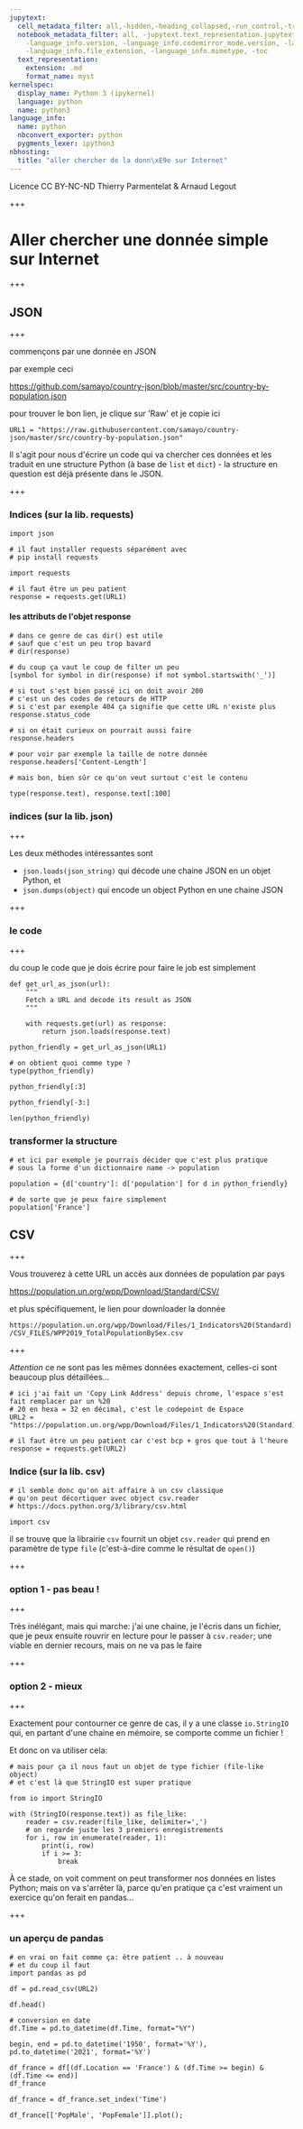 ```yaml
---
jupytext:
  cell_metadata_filter: all,-hidden,-heading_collapsed,-run_control,-trusted
  notebook_metadata_filter: all, -jupytext.text_representation.jupytext_version, -jupytext.text_representation.format_version,
    -language_info.version, -language_info.codemirror_mode.version, -language_info.codemirror_mode,
    -language_info.file_extension, -language_info.mimetype, -toc
  text_representation:
    extension: .md
    format_name: myst
kernelspec:
  display_name: Python 3 (ipykernel)
  language: python
  name: python3
language_info:
  name: python
  nbconvert_exporter: python
  pygments_lexer: ipython3
nbhosting:
  title: "aller chercher de la donn\xE9e sur Internet"
---
```


<div class="licence">
<span>Licence CC BY-NC-ND</span>
<span>Thierry Parmentelat &amp; Arnaud Legout</span>
</div>

+++

# Aller chercher une donnée simple sur Internet

+++

## JSON

+++

commençons par une donnée en JSON

par exemple ceci

<https://github.com/samayo/country-json/blob/master/src/country-by-population.json>

pour trouver le bon lien, je clique sur 'Raw' et je copie ici

```{code-cell} ipython3
URL1 = "https://raw.githubusercontent.com/samayo/country-json/master/src/country-by-population.json"
```

Il s'agit pour nous d'écrire un code qui va chercher ces données et les traduit en une structure Python 
(à base de `list` et `dict`) - la structure en question est déjà présente dans le JSON.

+++

### Indices (sur la lib. requests)

```{code-cell} ipython3
import json

# il faut installer requests séparément avec
# pip install requests

import requests
```

```{code-cell} ipython3
# il faut être un peu patient
response = requests.get(URL1)
```

#### les attributs de l'objet response

```{code-cell} ipython3
# dans ce genre de cas dir() est utile
# sauf que c'est un peu trop bavard
# dir(response)
```

```{code-cell} ipython3
# du coup ça vaut le coup de filter un peu
[symbol for symbol in dir(response) if not symbol.startswith('_')]
```

```{code-cell} ipython3
# si tout s'est bien passé ici on doit avoir 200
# c'est un des codes de retours de HTTP
# si c'est par exemple 404 ça signifie que cette URL n'existe plus
response.status_code
```

```{code-cell} ipython3
# si on était curieux on pourrait aussi faire
response.headers
```

```{code-cell} ipython3
# pour voir par exemple la taille de notre donnée
response.headers['Content-Length']
```

```{code-cell} ipython3
# mais bon, bien sûr ce qu'on veut surtout c'est le contenu

type(response.text), response.text[:100]
```

### indices (sur la lib. json)

+++

Les deux méthodes intéressantes sont 

* `json.loads(json_string)` qui décode une chaine JSON en un objet Python, et
* `json.dumps(object)` qui encode un object Python en une chaine JSON

+++

### le code

+++

du coup le code que je dois écrire pour faire le job est simplement 

```{code-cell} ipython3
def get_url_as_json(url):
    """
    Fetch a URL and decode its result as JSON
    """

    with requests.get(url) as response:
        return json.loads(response.text)
```

```{code-cell} ipython3
python_friendly = get_url_as_json(URL1)

# on obtient quoi comme type ?
type(python_friendly)
```

```{code-cell} ipython3
python_friendly[:3]
```

```{code-cell} ipython3
python_friendly[-3:]
```

```{code-cell} ipython3
len(python_friendly)
```

### transformer la structure 

```{code-cell} ipython3
# et ici par exemple je pourrais décider que c'est plus pratique
# sous la forme d'un dictionnaire name -> population

population = {d['country']: d['population'] for d in python_friendly}
```

```{code-cell} ipython3
# de sorte que je peux faire simplement
population['France']
```

## CSV

+++

Vous trouverez à cette URL un accès aux données de population par pays

<https://population.un.org/wpp/Download/Standard/CSV/>

et plus spécifiquement, le lien pour downloader la donnée

`https://population.un.org/wpp/Download/Files/1_Indicators%20(Standard)/CSV_FILES/WPP2019_TotalPopulationBySex.csv`

+++

*Attention* ce ne sont pas les mêmes données exactement, celles-ci sont beaucoup plus détaillées...

```{code-cell} ipython3
# ici j'ai fait un 'Copy Link Address' depuis chrome, l'espace s'est fait remplacer par un %20
# 20 en hexa = 32 en décimal, c'est le codepoint de Espace
URL2 = "https://population.un.org/wpp/Download/Files/1_Indicators%20(Standard)/CSV_FILES/WPP2019_TotalPopulationBySex.csv"
```

```{code-cell} ipython3
# il faut être un peu patient car c'est bcp + gros que tout à l'heure
response = requests.get(URL2)
```

### Indice (sur la lib. csv)

```{code-cell} ipython3
# il semble donc qu'on ait affaire à un csv classique
# qu'on peut décortiquer avec object csv.reader
# https://docs.python.org/3/library/csv.html

import csv
```

il se trouve que la librairie `csv` fournit un objet `csv.reader` qui prend en paramètre de type `file` (c'est-à-dire comme le résultat de `open()`)

+++

### option 1 - pas beau !

+++

Très inélégant, mais qui marche: j'ai une chaine, je l'écris dans un fichier, que je peux ensuite rouvrir en lecture pour le passer à `csv.reader`; une viable en dernier recours, mais on ne va pas le faire

+++

### option 2 - mieux

+++

Exactement pour contourner ce genre de cas, il y a une classe `io.StringIO` qui, en partant d'une chaine en mémoire, se comporte comme un fichier ! 

Et donc on va utiliser cela:

```{code-cell} ipython3
# mais pour ça il nous faut un objet de type fichier (file-like object)
# et c'est là que StringIO est super pratique

from io import StringIO

with (StringIO(response.text)) as file_like:
    reader = csv.reader(file_like, delimiter=',')
    # on regarde juste les 3 premiers enregistrements
    for i, row in enumerate(reader, 1):
        print(i, row)
        if i >= 3:
            break
```

À ce stade, on voit comment on peut transformer nos données en listes Python;
mais on va s'arrêter là, parce qu'en pratique ça c'est vraiment un exercice qu'on ferait en pandas...

+++

### un aperçu de pandas

```{code-cell} ipython3
# en vrai on fait comme ça: être patient .. à nouveau
# et du coup il faut
import pandas as pd

df = pd.read_csv(URL2)
```

```{code-cell} ipython3
df.head()
```

```{code-cell} ipython3
# conversion en date
df.Time = pd.to_datetime(df.Time, format="%Y")

begin, end = pd.to_datetime('1950', format='%Y'), pd.to_datetime('2021', format='%Y')
```

```{code-cell} ipython3
df_france = df[(df.Location == 'France') & (df.Time >= begin) & (df.Time <= end)]
df_france
```

```{code-cell} ipython3
df_france = df_france.set_index('Time')

df_france[['PopMale', 'PopFemale']].plot();
```

